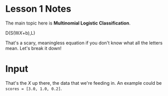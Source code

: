 # Lesson 1 Notes

The main topic here is **Multinomial Logistic Classification**.

D(S(W*X*+b),L)

That's a scary, meaningless equation if you don't know what all the letters mean. Let's break it down!

# Input

That's the *X* up there, the data that we're feeding in. An example could be ```scores = [3.0, 1.0, 0.2]```.